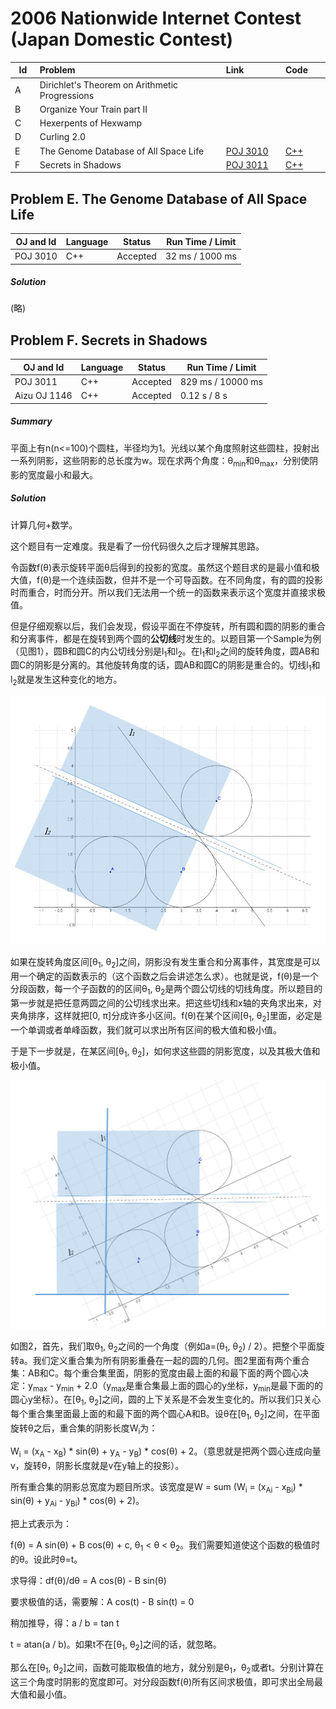 # 2006 Nationwide Internet Contest (Japan Domestic Contest) 
<table>
<thead>
<th width='40px' align='center'>Id</th>
<th width='500px' align='left'>Problem</th>
<th width='130px' align='left'>Link</th>
<th width='80px' align='left'>Code</th>
</thead>
<tbody>
<tr><td>A</td>   <td>Dirichlet's Theorem on Arithmetic Progressions</td>   <td></td>   <td></td>   </tr>
<tr><td>B</td>   <td>Organize Your Train part II</td>   <td></td>   <td></td>   </tr>
<tr><td>C</td>   <td>Hexerpents of Hexwamp</td>   <td></td>   <td></td>   </tr>
<tr><td>D</td>   <td>Curling 2.0</td>   <td></td>   <td></td>   </tr>
<tr><td>E</td>   <td>The Genome Database of All Space Life</td>   <td><a href='http://poj.org/problem?id=3010'>POJ 3010</a></td>   <td><a href='poj3010.cpp'>C++</a></td>   </tr>
<tr><td>F</td>   <td>Secrets in Shadows</td>   <td><a href='http://poj.org/problem?id=3011'>POJ 3011</a></td>   <td><a href='poj3011.cpp'>C++</a></td>   </tr>
</tbody>
</table>



## Problem E. The Genome Database of All Space Life
OJ and Id							| Language	| Status        | Run Time / Limit            |
-----------------------				| --------	| ------------- | -------------               |
POJ 3010							| C++		| Accepted      | 32 ms / 1000 ms 		  	  |
##### Solution
(略)


## Problem F. Secrets in Shadows


OJ and Id							| Language	| Status        | Run Time / Limit            |
-----------------------				| --------	| ------------- | -------------               |
POJ 3011							| C++		| Accepted      | 829 ms / 10000 ms 		  |
Aizu OJ 1146						| C++		| Accepted		| 0.12 s / 8 s           	  |


##### Summary
平面上有n(n\<=100)个圆柱，半径均为1。光线以某个角度照射这些圆柱，投射出一系列阴影，这些阴影的总长度为w。现在求两个角度：θ<sub>min</sub>和θ<sub>max</sub>，分别使阴影的宽度最小和最大。

##### Solution

计算几何+数学。

这个题目有一定难度。我是看了一份代码很久之后才理解其思路。

令函数f(θ)表示旋转平面θ后得到的投影的宽度。虽然这个题目求的是最小值和极大值，f(θ)是一个连续函数，但并不是一个可导函数。在不同角度，有的圆的投影时而重合，时而分开。所以我们无法用一个统一的函数来表示这个宽度并直接求极值。

但是仔细观察以后，我们会发现，假设平面在不停旋转，所有圆和圆的阴影的重合和分离事件，都是在旋转到两个圆的<b>公切线</b>时发生的。以题目第一个Sample为例（见图1），圆B和圆C的内公切线分别是l<sub>1</sub>和l<sub>2</sub>。在l<sub>1</sub>和l<sub>2</sub>之间的旋转角度，圆AB和圆C的阴影是分离的。其他旋转角度的话，圆AB和圆C的阴影是重合的。切线l<sub>1</sub>和l<sub>2</sub>就是发生这种变化的地方。

![POJ 3011 Image 1](img/poj3011_img1.jpg "POJ 3011 Image 1")

如果在旋转角度区间[θ<sub>1</sub>, θ<sub>2</sub>]之间，阴影没有发生重合和分离事件，其宽度是可以用一个确定的函数表示的（这个函数之后会讲述怎么求）。也就是说，f(θ)是一个分段函数，每一个子函数的的区间θ<sub>1</sub>, θ<sub>2</sub>是两个圆公切线的切线角度。所以题目的第一步就是把任意两圆之间的公切线求出来。把这些切线和x轴的夹角求出来，对夹角排序，这样就把[0, π]分成许多小区间。f(θ)在某个区间[θ<sub>1</sub>, θ<sub>2</sub>]里面，必定是一个单调或者单峰函数，我们就可以求出所有区间的极大值和极小值。

于是下一步就是，在某区间[θ<sub>1</sub>, θ<sub>2</sub>]，如何求这些圆的阴影宽度，以及其极大值和极小值。

![POJ 3011 Image 2](img/poj3011_img2.jpg "POJ 3011 Image 2")

如图2，首先，我们取θ<sub>1</sub>, θ<sub>2</sub>之间的一个角度（例如a=(θ<sub>1</sub>, θ<sub>2</sub>) / 2）。把整个平面旋转a。我们定义重合集为所有阴影重叠在一起的圆的几何。图2里面有两个重合集：AB和C。每个重合集里面，阴影的宽度由最上面的和最下面的两个圆心决定：y<sub>max</sub> - y<sub>min</sub> + 2.0（y<sub>max</sub>是重合集最上面的圆心的y坐标，y<sub>min</sub>是最下面的的圆心y坐标）。在[θ<sub>1</sub>, θ<sub>2</sub>]之间，圆的上下关系是不会发生变化的。所以我们只关心每个重合集里面最上面的和最下面的两个圆心A和B。设θ在[θ<sub>1</sub>, θ<sub>2</sub>]之间，在平面旋转θ之后，重合集的阴影长度W<sub>i</sub>为：

W<sub>i</sub> = (x<sub>A</sub> - x<sub>B</sub>) \* sin(θ) + y<sub>A</sub> - y<sub>B</sub>) \* cos(θ) + 2。（意思就是把两个圆心连成向量v，旋转θ，阴影长度就是v在y轴上的投影）。

所有重合集的阴影总宽度为题目所求。该宽度是W = sum (W<sub>i</sub> = (x<sub>Ai</sub> - x<sub>Bi</sub>) \* sin(θ) + y<sub>Ai</sub> - y<sub>Bi</sub>) \* cos(θ) + 2)。

把上式表示为：

f(θ) = A sin(θ) + B cos(θ) + c, θ<sub>1</sub> \< θ \< θ<sub>2</sub>。我们需要知道使这个函数的极值时的θ。设此时θ=t。

求导得：df(θ)/dθ = A cos(θ) - B sin(θ)

要求极值的话，需要解：A cos(t) - B sin(t) = 0

稍加推导，得：a / b = tan t

t = atan(a / b)。如果t不在[θ<sub>1</sub>, θ<sub>2</sub>]之间的话，就忽略。

那么在[θ<sub>1</sub>, θ<sub>2</sub>]之间，函数可能取极值的地方，就分别是θ<sub>1</sub>，θ<sub>2</sub>或者t。分别计算在这三个角度时阴影的宽度即可。对分段函数f(θ)所有区间求极值，即可求出全局最大值和最小值。





